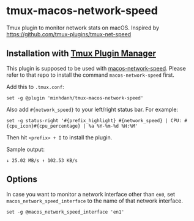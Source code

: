 # tmux-macos-network-speed

Tmux plugin to monitor network stats on macOS. Inspired by https://github.com/tmux-plugins/tmux-net-speed

## Installation with [Tmux Plugin Manager](https://github.com/tmux-plugins/tpm)

This plugin is supposed to be used with [macos-network-speed](https://github.com/minhdanh/macos-network-speed). Please refer to that repo to install the command `macos-network-speed` first.

Add this to `.tmux.conf`:
```
set -g @plugin 'minhdanh/tmux-macos-network-speed'
```

Also add `#{network_speed}` to your left/right status bar.
For example:

```
set -g status-right '#{prefix_highlight} #{network_speed} | CPU: #{cpu_icon}#{cpu_percentage} | %a %Y-%m-%d %H:%M'
```

Then hit `<prefix> + I` to install the plugin.

Sample output:

```
↓ 25.02 MB/s ↑ 102.53 KB/s
```

## Options

In case you want to monitor a network interface other than `en0`, set `macos_network_speed_interface` to the name of that network interface.

```
set -g @macos_network_speed_interface 'en1'
```
